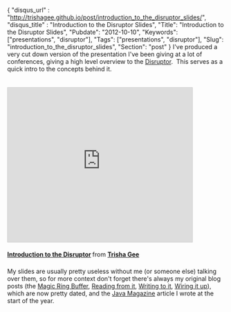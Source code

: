 {
 "disqus_url" : "http://trishagee.github.io/post/introduction_to_the_disruptor_slides/",
 "disqus_title" : "Introduction to the Disruptor Slides",
 "Title": "Introduction to the Disruptor Slides",
 "Pubdate": "2012-10-10",
 "Keywords": ["presentations", "disruptor"],
 "Tags": ["presentations", "disruptor"],
 "Slug": "introduction_to_the_disruptor_slides",
 "Section": "post"
}
I've produced a very cut down version of the presentation I've been giving at a lot of conferences, giving a high level overview to the <a href="http://lmax-exchange.github.com/disruptor/">Disruptor</a>. &nbsp;This serves as a quick intro to the concepts behind it.<br /><br /><br /><iframe allowfullscreen="allowfullscreen" frameborder="0" height="356" marginheight="0" marginwidth="0" scrolling="no" src="http://www.slideshare.net/slideshow/embed_code/14664796" style="border-width: 1px 1px 0; border: 1px solid #CCC; margin-bottom: 5px;" width="427"> </iframe> <br /><div style="align: center; margin-bottom: 5px;"><strong> <a href="http://www.slideshare.net/trishagee/introduction-to-the-disruptor" target="_blank" title="Introduction to the Disruptor">Introduction to the Disruptor</a> </strong> from <strong><a href="http://www.slideshare.net/trishagee" target="_blank">Trisha Gee</a></strong> </div><br />My slides are usually pretty useless without me (or someone else) talking over them, so for more context don't forget there's always my original blog posts (the <a href="http://mechanitis.blogspot.co.uk/2011/06/dissecting-disruptor-whats-so-special.html">Magic Ring Buffer</a>, <a href="http://mechanitis.blogspot.co.uk/2011/06/dissecting-disruptor-how-do-i-read-from.html">Reading from it</a>, <a href="http://mechanitis.blogspot.co.uk/2011/07/dissecting-disruptor-writing-to-ring.html">Writing to it</a>, <a href="http://mechanitis.blogspot.co.uk/2011/07/dissecting-disruptor-wiring-up.html">Wiring it up</a>), which are now pretty dated, and the <a href="http://mechanitis.blogspot.co.uk/2012/03/java-magazine-intro-to-disruptor-part.html">Java Magazine</a> article I wrote at the start of the year.
